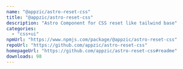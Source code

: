 ```yaml
---
name: "@appzic/astro-reset-css"
title: "@appzic/astro-reset-css"
description: "Astro Component for CSS reset like tailwind base"
categories:
  - "css+ui"
npmUrl: "https://www.npmjs.com/package/@appzic/astro-reset-css"
repoUrl: "https://github.com/appzic/astro-reset-css"
homepageUrl: "https://github.com/appzic/astro-reset-css#readme"
downloads: 98
---
```

